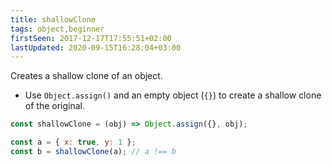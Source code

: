 ```yaml
---
title: shallowClone
tags: object,beginner
firstSeen: 2017-12-17T17:55:51+02:00
lastUpdated: 2020-09-15T16:28:04+03:00
---
```


Creates a shallow clone of an object.

- Use `Object.assign()` and an empty object (`{}`) to create a shallow clone of the original.

```js
const shallowClone = (obj) => Object.assign({}, obj);
```

```js
const a = { x: true, y: 1 };
const b = shallowClone(a); // a !== b
```
